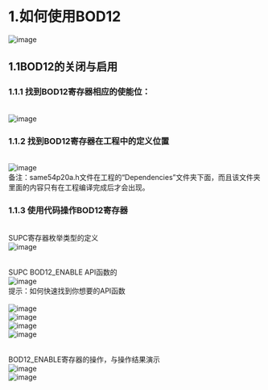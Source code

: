 # 1.如何使用BOD12
![image](https://github.com/yuchengstudio/SAME54/blob/master/19.SUPC%20%E2%80%93%20Supply%20Controller/reference/BOD_001.jpg)

## 1.1BOD12的关闭与启用
### 1.1.1 找到BOD12寄存器相应的使能位：
<br/>![image](https://github.com/yuchengstudio/SAME54/blob/master/19.SUPC%20%E2%80%93%20Supply%20Controller/reference/BOD_002.jpg)
### 1.1.2 找到BOD12寄存器在工程中的定义位置
<br/>![image](https://github.com/yuchengstudio/SAME54/blob/master/19.SUPC%20%E2%80%93%20Supply%20Controller/reference/BOD_003.jpg)
<br/>备注：same54p20a.h文件在工程的“Dependencies”文件夹下面，而且该文件夹里面的内容只有在工程编译完成后才会出现。

### 1.1.3 使用代码操作BOD12寄存器
<br/>SUPC寄存器枚举类型的定义
<br/>![image](https://github.com/yuchengstudio/SAME54/blob/master/19.SUPC%20%E2%80%93%20Supply%20Controller/reference/BOD_004.jpg)

<br/>SUPC BOD12_ENABLE API函数的
<br/>![image](https://github.com/yuchengstudio/SAME54/blob/master/19.SUPC%20%E2%80%93%20Supply%20Controller/reference/BOD_005.jpg)
<br/>提示：如何快速找到你想要的API函数
<br/>
<br/>![image](https://github.com/yuchengstudio/SAME54/blob/master/19.SUPC%20%E2%80%93%20Supply%20Controller/reference/BOD_008.jpg)
<br/>![image](https://github.com/yuchengstudio/SAME54/blob/master/19.SUPC%20%E2%80%93%20Supply%20Controller/reference/BOD_009.jpg)
<br/>![image](https://github.com/yuchengstudio/SAME54/blob/master/19.SUPC%20%E2%80%93%20Supply%20Controller/reference/BOD_010.jpg)
<br/>![image](https://github.com/yuchengstudio/SAME54/blob/master/19.SUPC%20%E2%80%93%20Supply%20Controller/reference/BOD_011.jpg)



<br/>BOD12_ENABLE寄存器的操作，与操作结果演示
<br/>![image](https://github.com/yuchengstudio/SAME54/blob/master/19.SUPC%20%E2%80%93%20Supply%20Controller/reference/BOD_006.jpg)
<br/>![image](https://github.com/yuchengstudio/SAME54/blob/master/19.SUPC%20%E2%80%93%20Supply%20Controller/reference/BOD_007.jpg)
